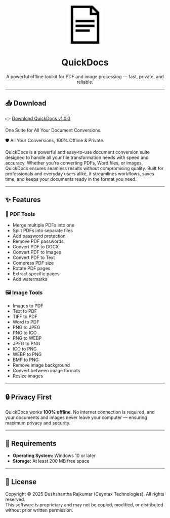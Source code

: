 <p align="center">
  <img src="Qdocs.png" width="120" alt="QuickDocs Logo">
</p>

<h1 align="center">QuickDocs</h1>
<p align="center">A powerful offline toolkit for PDF and image processing — fast, private, and reliable.</p>

---

## 📥 Download
👉 [Download QuickDocs v1.0.0](https://github.com/Ceyntax/QuickDocs/releases/tag/v1.0.0-alpha)

One Suite for All Your Document Conversions. 

🛡️ All Your Conversions, 100% Offline & Private. 

QuickDocs is a powerful and easy-to-use document conversion suite designed to handle all your file transformation needs with speed and accuracy. Whether you’re converting PDFs, Word files, or images, QuickDocs ensures seamless results without compromising quality. Built for professionals and everyday users alike, it streamlines workflows, saves time, and keeps your documents ready in the format you need. 


---

## ✨ Features

### 📄 PDF Tools
- Merge multiple PDFs into one
- Split PDFs into separate files
- Add password protection
- Remove PDF passwords
- Convert PDF to DOCX
- Convert PDF to Images
- Convert PDF to Text
- Compress PDF size
- Rotate PDF pages
- Extract specific pages
- Add watermarks

### 🖼️ Image Tools
- Images to PDF  
- Text to PDF  
- TIFF to PDF  
- Word to PDF  
- PNG to JPEG  
- PNG to ICO  
- PNG to WEBP  
- JPEG to PNG  
- ICO to PNG  
- WEBP to PNG  
- BMP to PNG  
- Remove image background  
- Convert between image formats  
- Resize images  

---

## 🔒 Privacy First
QuickDocs works **100% offline**. No internet connection is required, and your documents and images never leave your computer — ensuring maximum privacy and security.

---

## 📌 Requirements
- **Operating System:** Windows 10 or later  
- **Storage:** At least 200 MB free space  
 

---

## 📜 License
Copyright © 2025 Dushshantha Rajkumar (Ceyntax Technologies). All rights reserved.  
This software is proprietary and may not be copied, modified, or distributed without prior written permission.

